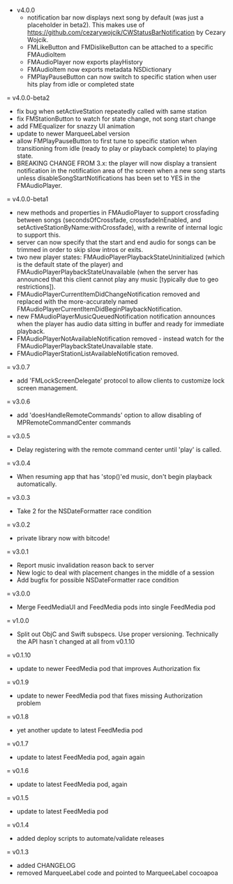 
- v4.0.0
  - notification bar now displays next song by default (was just a placeholder
    in beta2). This makes use of https://github.com/cezarywojcik/CWStatusBarNotification
    by Cezary Wojcik.
  - FMLikeButton and FMDislikeButton can be attached to a specific FMAudioItem
  - FMAudioPlayer now exports playHistory
  - FMAudioItem now exports metadata NSDictionary
  - FMPlayPauseButton can now switch to specific station when user hits play
    from idle or completed state

= v4.0.0-beta2
  - fix bug when setActiveStation repeatedly called with same station
  - fix FMStationButton to watch for state change, not song start change
  - add FMEqualizer for snazzy UI animation
  - update to newer MarqueeLabel version
  - allow FMPlayPauseButton to first tune to specific station when
    transitioning from idle (ready to play or playback complete) to playing
    state.
  - BREAKING CHANGE FROM 3.x: the player will now display a transient notification
    in the notification area of the screen when a new song starts unless
    disableSongStartNotifications has been set to YES in the FMAudioPlayer.

= v4.0.0-beta1
  - new methods and properties in FMAudioPlayer to support
    crossfading between songs (secondsOfCrossfade, crossfadeInEnabled,
    and setActiveStationByName:withCrossfade), with a
    rewrite of internal logic to support this.
  - server can now specify that the start and end audio for
    songs can be trimmed in order to skip slow intros or exits.
  - two new player states: FMAudioPlayerPlaybackStateUninitialized
    (which is the default state of the player) and 
    FMAudioPlayerPlaybackStateUnavailable (when the server has announced
    that this client cannot play any music [typically due to geo
    restrictions]).
  - FMAudioPlayerCurrentItemDidChangeNotification removed and replaced
    with the more-accurately named 
    FMAudioPlayerCurrentItemDidBeginPlaybackNotification.
  - new FMAudioPlayerMusicQueuedNotification notification announces when
    the player has audio data sitting in buffer and ready for immediate
    playback.
  - FMAudioPlayerNotAvailableNotification removed - instead watch for the 
    FMAudioPlayerPlaybackStateUnavailable state.
  - FMAudioPlayerStationListAvailableNotification removed.

= v3.0.7
  - add 'FMLockScreenDelegate' protocol to allow clients to customize
    lock screen management.

= v3.0.6
  - add 'doesHandleRemoteCommands' option to allow disabling of
    MPRemoteCommandCenter commands

= v3.0.5
  - Delay registering with the remote command center until 'play' is
    called.

= v3.0.4
  - When resuming app that has 'stop()'ed music, don't begin playback
    automatically.

= v3.0.3
  - Take 2 for the NSDateFormatter race condition

= v3.0.2
  - private library now with bitcode!

= v3.0.1
  - Report music invalidation reason back to server
  - New logic to deal with placement changes in the middle of a session
  - Add bugfix for possible NSDateFormatter race condition

= v3.0.0
  - Merge FeedMediaUI and FeedMedia pods into single FeedMedia pod

= v1.0.0
  - Split out ObjC and Swift subspecs. Use proper versioning. Technically
    the API hasn`t changed at all from v0.1.10

= v0.1.10
  - update to newer FeedMedia pod that improves Authorization fix

= v0.1.9
  - update to newer FeedMedia pod that fixes missing Authorization problem

= v0.1.8
  - yet another update to latest FeedMedia pod

= v0.1.7
  - update to latest FeedMedia pod, again again

= v0.1.6
  - update to latest FeedMedia pod, again

= v0.1.5
  - update to latest FeedMedia pod

= v0.1.4
  - added deploy scripts to automate/validate releases

= v0.1.3

  - added CHANGELOG
  - removed MarqueeLabel code and pointed to MarqueeLabel cocoapoa


